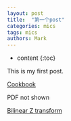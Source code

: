```yaml
---
layout: post
title:  "第一个post"
categories: mics
tags: mics
authors: Mark
---
```


* content
{:toc}

This is my first post.

[Cookbook](https://d9dd9dd9d.github.io/Audio-EQ-Cookbook/Cookbook.html)

PDF not shown

[Bilinear Z transform](https://d9dd9dd9d.github.io/Audio-EQ-Cookbook/The-bilinear-z-transform_EarLevel-Engineering.pdf)